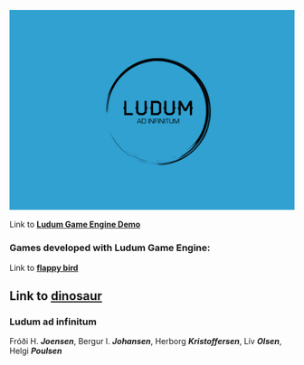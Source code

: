 ![Ludum logo](extra/logo_1.png)

Link to [**Ludum Game Engine Demo**](https://bergurijohansen.github.io/LudumGameEngine/)

### Games developed with Ludum Game Engine:

Link to [**flappy bird**](https://bergurijohansen.github.io/LudumFlappy/)

Link to [**dinosaur**](https://bergurijohansen.github.io/LudumDino/)
---

### Ludum **ad infinitum**

Fróði H. **_Joensen_**, Bergur I. **_Johansen_**, Herborg **_Kristoffersen_**, Lív **_Olsen_**, Helgi **_Poulsen_**
